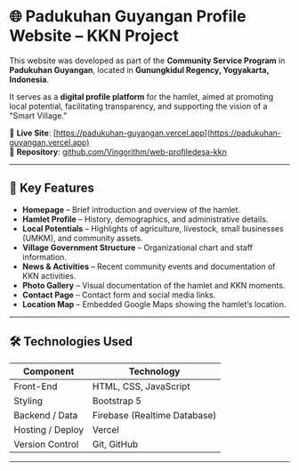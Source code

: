 # 🌐 Padukuhan Guyangan Profile Website – KKN Project

This website was developed as part of the **Community Service Program** in **Padukuhan Guyangan**, located in **Gunungkidul Regency, Yogyakarta, Indonesia**.

It serves as a **digital profile platform** for the hamlet, aimed at promoting local potential, facilitating transparency, and supporting the vision of a "Smart Village."

🔗 **Live Site**: [https://padukuhan-guyangan.vercel.app](https://padukuhan-guyangan.vercel.app)  
📂 **Repository**: [github.com/Vingorithm/web-profiledesa-kkn](https://github.com/Vingorithm/web-profiledesa-kkn)

---

## 📌 Key Features

- **Homepage** – Brief introduction and overview of the hamlet.
- **Hamlet Profile** – History, demographics, and administrative details.
- **Local Potentials** – Highlights of agriculture, livestock, small businesses (UMKM), and community assets.
- **Village Government Structure** – Organizational chart and staff information.
- **News & Activities** – Recent community events and documentation of KKN activities.
- **Photo Gallery** – Visual documentation of the hamlet and KKN moments.
- **Contact Page** – Contact form and social media links.
- **Location Map** – Embedded Google Maps showing the hamlet’s location.

---

## 🛠️ Technologies Used

| Component        | Technology            |
|------------------|------------------------|
| Front-End        | HTML, CSS, JavaScript  |
| Styling          | Bootstrap 5            |
| Backend / Data   | Firebase (Realtime Database) |
| Hosting / Deploy | Vercel                 |
| Version Control  | Git, GitHub            |

---
